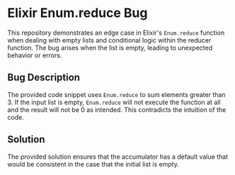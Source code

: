 # Elixir Enum.reduce Bug

This repository demonstrates an edge case in Elixir's `Enum.reduce` function when dealing with empty lists and conditional logic within the reducer function.  The bug arises when the list is empty, leading to unexpected behavior or errors.

## Bug Description

The provided code snippet uses `Enum.reduce` to sum elements greater than 3.  If the input list is empty, `Enum.reduce` will not execute the function at all and the result will not be 0 as intended.  This contradicts the intuition of the code. 

## Solution

The provided solution ensures that the accumulator has a default value that would be consistent in the case that the initial list is empty. 